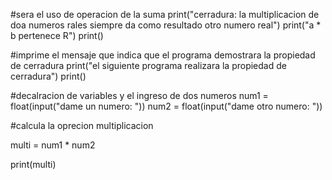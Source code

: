 #sera el uso de operacion de la suma 
print("cerradura: la multiplicacion de doa numeros rales siempre da como resultado otro numero real")
print("a * b pertenece R")
print()

#imprime el mensaje que indica que el programa demostrara la propiedad de cerradura 
print("el siguiente programa realizara la propiedad de cerradura")
print()

#decalracion de variables y el ingreso de dos numeros 
num1 = float(input("dame un numero: "))
num2 = float(input("dame otro numero: "))

#calcula la oprecion multiplicacion

multi = num1 * num2

print(multi)
